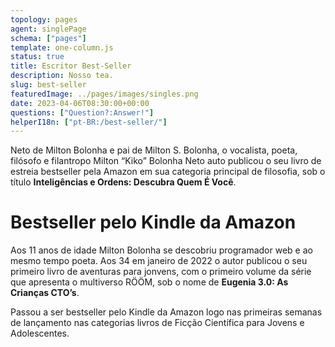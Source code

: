 ```yaml
---
topology: pages
agent: singlePage
schema: ["pages"]
template: one-column.js
status: true
title: Escritor Best-Seller
description: Nosso tea.
slug: best-seller
featuredImage: ../pages/images/singles.png
date: 2023-04-06T08:30:00+00:00
questions: ["Question?:Answer!"]
helperI18n: ["pt-BR:/best-seller/"]
---
```


Neto de Milton Bolonha e pai de Milton S. Bolonha, o vocalista, poeta, filósofo
e filantropo Milton “Kiko” Bolonha Neto auto publicou o seu livro de estreia bestseller pela Amazon em sua categoria principal de filosofia, sob o título **Inteligências e Ordens: Descubra Quem É Você**.

# Bestseller pelo Kindle da Amazon

Aos 11 anos de idade Milton Bolonha se descobriu programador web e ao mesmo tempo poeta. Aos 34 em janeiro de 2022 o autor publicou o seu primeiro livro de aventuras para jonvens, com o primeiro volume da série que apresenta o multiverso RÖÖM, sob o nome de **Eugenia 3.0: As Crianças CTO’s**.

Passou a ser bestseller pelo Kindle da Amazon logo nas primeiras semanas de lançamento nas categorias livros de Ficção Científica para Jovens e Adolescentes.
